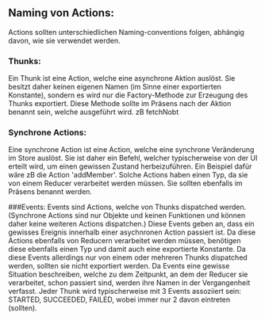 ## Naming von Actions:

Actions sollten unterschiedlichen Naming-conventions folgen, abhängig davon, wie sie verwendet werden.

### Thunks:
Ein Thunk ist eine Action, welche eine asynchrone Aktion auslöst. Sie besitzt daher keinen eigenen Namen (im Sinne einer exportierten Konstante), sondern es wird nur die Factory-Methode zur Erzeugung des Thunks exportiert. Diese Methode sollte im Präsens nach der Aktion benannt sein, welche ausgeführt wird. zB fetchNobt

### Synchrone Actions:
Eine synchrone Action ist eine Action, welche eine synchrone Veränderung im Store auslöst. Sie ist daher ein Befehl, welcher typischerweise von der UI erteilt wird, um einen gewissen Zustand herbeizuführen. Ein Beispiel dafür wäre zB die Action 'addMember'. Solche Actions haben einen Typ, da sie von einem Reducer verarbeitet werden müssen. Sie sollten ebenfalls im Präsens benannt werden.

###Events:
Events sind Actions, welche von Thunks dispatched werden. (Synchrone Actions sind nur Objekte und keinen Funktionen und können daher keine weiteren Actions dispatchen.) Diese Events geben an, dass ein gewisses Ereignis innerhalb einer asychnronen Action passiert ist. Da diese Actions ebenfalls von Reducern verarbeitet werden müssen, benötigen diese ebenfalls einen Typ und damit auch eine exportierte Konstante. Da diese Events allerdings nur von einem oder mehreren Thunks dispatched werden, sollten sie nicht exportiert werden. Da Events eine gewisse Situation beschreiben, welche zu dem Zeitpunkt, an dem der Reducer sie verarbeitet, schon passiert sind, werden ihre Namen in der Vergangenheit verfasst. Jeder Thunk wird typischerweise mit 3 Events assoziiert sein: STARTED, SUCCEEDED, FAILED, wobei immer nur 2 davon eintreten (sollten).
